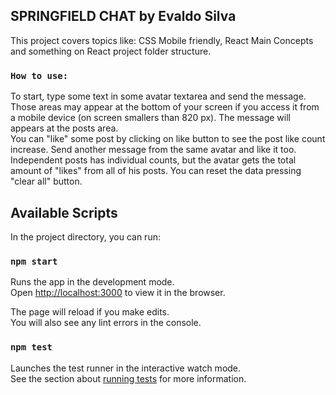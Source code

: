 ## SPRINGFIELD CHAT by Evaldo Silva

This project covers topics like: CSS Mobile friendly, React Main Concepts and something on React project folder structure.

### `How to use:`

To start, type some text in some avatar textarea and send the message. Those areas may appear at the bottom of your screen if you access it from a mobile device (on screen smallers than 820 px). The message will appears at the posts area.
<br>
You can "like" some post by clicking on like button to see the post like count increase. Send another message from the same avatar and like it too. Independent posts has individual counts, but the avatar gets the total amount of "likes" from all of his posts. You can reset the data pressing "clear all" button.

## Available Scripts

In the project directory, you can run:

### `npm start`

Runs the app in the development mode.<br>
Open [http://localhost:3000](http://localhost:3000) to view it in the browser.

The page will reload if you make edits.<br>
You will also see any lint errors in the console.

### `npm test`

Launches the test runner in the interactive watch mode.<br>
See the section about [running tests](https://facebook.github.io/create-react-app/docs/running-tests) for more information.
